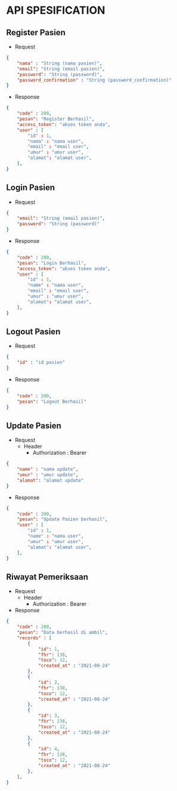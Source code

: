 # API SPESIFICATION

## Register Pasien
- Request 
```json
{
    "nama" : "String (nama pasien)",
    "email": "String (email pasien)",
    "password": "String (password)",
    "password_confirmation" : "String (password_confirmation)"
}
```
- Response
```json
{
    "code" : 200,
    "pesan": "Register Berhasil",
    "access_token": "akses token anda",
    "user" : [
        "id" : 1,
        "nama" : "nama user",
        "email" : "email user",
        "umur" : "umur user",
        "alamat": "alamat user",
    ],
}
```

## Login Pasien
- Request 
```json
{
    "email": "String (email pasien)",
    "password": "String (password)"
}
```
- Response
```json
{
    "code" : 200,
    "pesan": "Login Berhasil",
    "access_token": "akses token anda",
    "user" : [
        "id" : 1,
        "name" : "nama user",
        "email" : "email user",
        "umur" : "umur user",
        "alamat": "alamat user",
    ],
}
```


## Logout Pasien
- Request 
```json
{
    "id" : "id pasien"
}
```
- Response
```json
{
    "code" : 200,
    "pesan": "Logout Berhasil"
}
```


## Update Pasien
- Request
  - Header
    - Authorization : Bearer
```json
{
    "name" : "nama update",
    "umur" : "umur update",
    "alamat": "alamat update"
}
```
- Response
```json
{
    "code" : 200,
    "pesan": "Update Pasien berhasil",
    "user" : [
        "id" : 1,
        "name" : "nama user",
        "umur" : "umur user",
        "alamat": "alamat user",
    ],
}
```

## Riwayat Pemeriksaan
- Request
  - Header
    - Authorization : Bearer
- Response
```json
{
    "code" : 200,
    "pesan": "Data berhasil di ambil",
    "records" : [
        {
            "id": 1,
            "fhr": 138,
            "toco": 12,
            "created_at" : "2021-08-24"
        },
        {
            "id": 2,
            "fhr": 138,
            "toco": 12,
            "created_at" : "2021-08-24"
        },
        {
            "id": 3,
            "fhr": 138,
            "toco": 12,
            "created_at" : "2021-08-24"
        },
        {
            "id": 4,
            "fhr": 138,
            "toco": 12,
            "created_at" : "2021-08-24"
        },
    ],
}
```